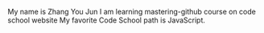 My name is Zhang You Jun
I am learning mastering-github course on code school website
My favorite Code School path is JavaScript. 
